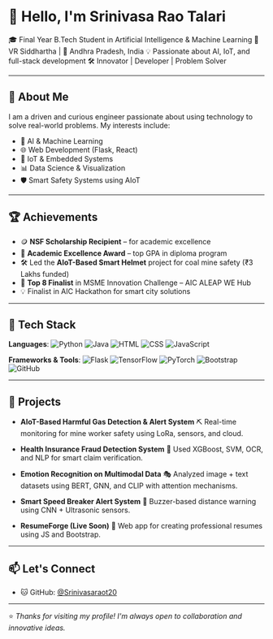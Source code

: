 # 👋 Hello, I'm Srinivasa Rao Talari

🎓 Final Year B.Tech Student in Artificial Intelligence & Machine Learning
🏫 VR Siddhartha | 📍 Andhra Pradesh, India
💡 Passionate about AI, IoT, and full-stack development
🛠️ Innovator | Developer | Problem Solver

---

## 🧠 About Me

I am a driven and curious engineer passionate about using technology to solve real-world problems. My interests include:

- 🚀 AI & Machine Learning
- 🌐 Web Development (Flask, React)
- 📡 IoT & Embedded Systems
- 📊 Data Science & Visualization
- 🛡️ Smart Safety Systems using AIoT

---

## 🏆 Achievements

- 🪙 **NSF Scholarship Recipient** – for academic excellence
- 🥇 **Academic Excellence Award** – top GPA in diploma program
- 🛠️ Led the **AIoT-Based Smart Helmet** project for coal mine safety (₹3 Lakhs funded)
- 🌟 **Top 8 Finalist** in MSME Innovation Challenge – AIC ALEAP WE Hub
- 💡 Finalist in AIC Hackathon for smart city solutions

---

## 🔧 Tech Stack

**Languages**:
![Python](https://img.shields.io/badge/Python-blue?style=flat&logo=python)
![Java](https://img.shields.io/badge/Java-red?style=flat&logo=java)
![HTML](https://img.shields.io/badge/HTML5-orange?style=flat&logo=html5)
![CSS](https://img.shields.io/badge/CSS3-blue?style=flat&logo=css3)
![JavaScript](https://img.shields.io/badge/JavaScript-yellow?style=flat&logo=javascript)

**Frameworks & Tools**:
![Flask](https://img.shields.io/badge/Flask-grey?style=flat&logo=flask)
![TensorFlow](https://img.shields.io/badge/TensorFlow-orange?style=flat&logo=tensorflow)
![PyTorch](https://img.shields.io/badge/PyTorch-red?style=flat&logo=pytorch)
![Bootstrap](https://img.shields.io/badge/Bootstrap-purple?style=flat&logo=bootstrap)
![GitHub](https://img.shields.io/badge/GitHub-000?style=flat&logo=github)

---

## 📌 Projects

- **AIoT-Based Harmful Gas Detection & Alert System**
  ⛏️ Real-time monitoring for mine worker safety using LoRa, sensors, and cloud.

- **Health Insurance Fraud Detection System**
  🧾 Used XGBoost, SVM, OCR, and NLP for smart claim verification.

- **Emotion Recognition on Multimodal Data**
  🎭 Analyzed image + text datasets using BERT, GNN, and CLIP with attention mechanisms.

- **Smart Speed Breaker Alert System**
  🚗 Buzzer-based distance warning using CNN + Ultrasonic sensors.

- **ResumeForge (Live Soon)**
  📝 Web app for creating professional resumes using JS and Bootstrap.

---

## 📫 Let's Connect

- 🐱 GitHub: [@Srinivasaraot20](https://github.com/Srinivasaraot20)

---

⭐ _Thanks for visiting my profile! I'm always open to collaboration and innovative ideas._
